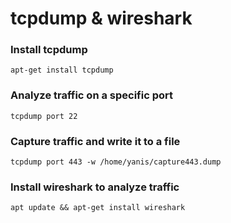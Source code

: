 # tcpdump & wireshark

### Install tcpdump

```
apt-get install tcpdump
```

### Analyze traffic on a specific port

```
tcpdump port 22
```

### Capture traffic and write it to a file

```
tcpdump port 443 -w /home/yanis/capture443.dump
```

### Install wireshark to analyze traffic

```
apt update && apt-get install wireshark
```









